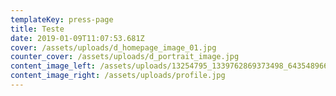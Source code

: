 ```yaml
---
templateKey: press-page
title: Teste
date: 2019-01-09T11:07:53.681Z
cover: /assets/uploads/d_homepage_image_01.jpg
counter_cover: /assets/uploads/d_portrait_image.jpg
content_image_left: /assets/uploads/13254795_1339762869373498_6435489661637417346_o.jpg
content_image_right: /assets/uploads/profile.jpg
---
```


